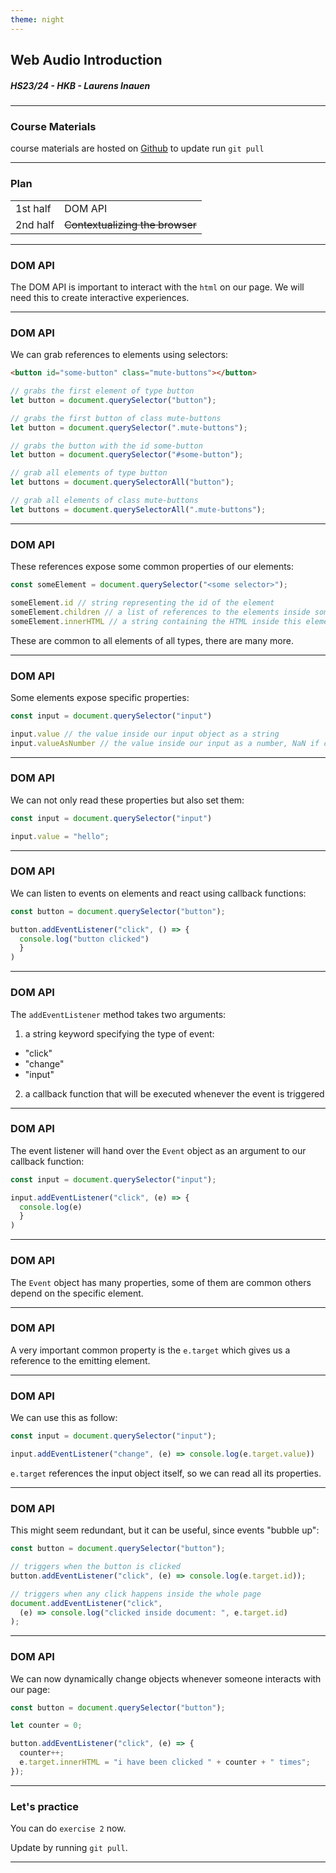 ```yaml
---
theme: night
---
```


## Web Audio Introduction

##### HS23/24 - HKB - Laurens Inauen

---

### Course Materials

course materials are hosted on [Github](https://github.com/laurens-in/WebAudioIntroduction) to update run `git pull`

---

### Plan

| | |
|---|---|
|1st half|DOM API|
|2nd half|~~Contextualizing the browser~~|

---

### DOM API

The DOM API is important to interact with the `html` on our page. We will need this to create interactive experiences.

---

### DOM API

We can grab references to elements using selectors:

```html
<button id="some-button" class="mute-buttons"></button>
```

```js
// grabs the first element of type button
let button = document.querySelector("button");

// grabs the first button of class mute-buttons
let button = document.querySelector(".mute-buttons");

// grabs the button with the id some-button
let button = document.querySelector("#some-button");

// grab all elements of type button
let buttons = document.querySelectorAll("button");

// grab all elements of class mute-buttons
let buttons = document.querySelectorAll(".mute-buttons");
```

---

### DOM API

These references expose some common properties of our elements:

```js
const someElement = document.querySelector("<some selector>");

someElement.id // string representing the id of the element
someElement.children // a list of references to the elements inside someElement
someElement.innerHTML // a string containing the HTML inside this element
```

These are common to all elements of all types, there are many more.

---

### DOM API

Some elements expose specific properties:

```js
const input = document.querySelector("input")

input.value // the value inside our input object as a string
input.valueAsNumber // the value inside our input as a number, NaN if conversion not possible

```

---

### DOM API

We can not only read these properties but also set them:

```js
const input = document.querySelector("input")

input.value = "hello";
```

---

### DOM API

We can listen to events on elements and react using callback functions:

```js
const button = document.querySelector("button");

button.addEventListener("click", () => {
  console.log("button clicked")
  }
)
```

---

### DOM API

The `addEventListener` method takes two arguments:
1. a string keyword specifying the type of event:
  - "click"
  - "change"
  - "input"
2. a callback function that will be executed whenever the event is triggered

---

### DOM API

The event listener will hand over the `Event` object as an argument to our callback function:

```js
const input = document.querySelector("input");

input.addEventListener("click", (e) => {
  console.log(e)
  }
)
```

---

### DOM API

The `Event` object has many properties, some of them are common others depend on the specific element.

---

### DOM API

A very important common property is the `e.target` which gives us a reference to the emitting element.

---

### DOM API

We can use this as follow:

```js
const input = document.querySelector("input");

input.addEventListener("change", (e) => console.log(e.target.value))
```

`e.target` references the input object itself, so we can read all its properties.

---

### DOM API

This might seem redundant, but it can be useful, since events "bubble up":

```js
const button = document.querySelector("button");

// triggers when the button is clicked
button.addEventListener("click", (e) => console.log(e.target.id));

// triggers when any click happens inside the whole page
document.addEventListener("click", 
  (e) => console.log("clicked inside document: ", e.target.id)
);
```

---

### DOM API

We can now dynamically change objects whenever someone interacts with our page:

```js
const button = document.querySelector("button");

let counter = 0;

button.addEventListener("click", (e) => {
  counter++;
  e.target.innerHTML = "i have been clicked " + counter + " times";
});
```

---

### Let's practice

You can do `exercise 2` now.

Update by running `git pull`.

---
